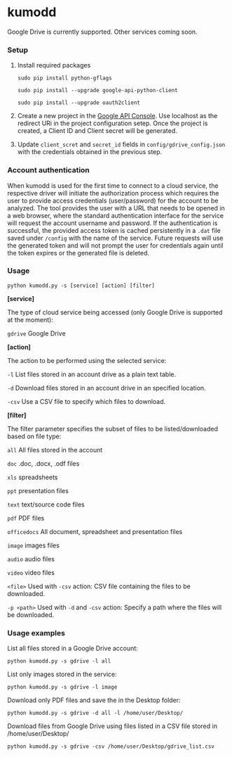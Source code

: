# kumodd

Google Drive is currently supported. Other services coming soon.

### Setup

1. Install required packages


   `sudo pip install python-gflags`
   
   `sudo pip install --upgrade google-api-python-client`
   
   `sudo pip install --upgrade oauth2client`


2. Create a new project in the [Google API Console](https://console.cloud.google.com/projectcreate). Use localhost as the redirect URi in the project configuration setep. Once the project is created, a Client ID and Client secret will be generated.

3. Update `client_scret` and `secret_id` fields in `config/gdrive_config.json` with the credentials obtained in the previous step.

### Account authentication

When kumodd is used for the first time to connect to a cloud service, the respective driver will initiate the authorization process which requires the user to provide access credentials (user/password) for the account to be analyzed. The tool provides the user with a URL that needs to be opened in a web browser, where the standard authentication interface for the service will request the account username and password.  If the authentication is successful, the provided access token is cached persistently in a `.dat` file saved under `/config` with the name of the service. Future requests will use the generated token and will not prompt the user for credentials again until the token expires or the generated file is deleted.


### Usage

`python kumodd.py -s [service] [action] [filter]`

**[service]**

The type of cloud service being accessed (only Google Drive is supported at the moment): 

`gdrive` Google Drive

**[action]**

The action to be performed using the selected service:

`-l` List files stored in an account drive as a plain text table.

`-d` Download files stored in an account drive in an specified location. 

`-csv` Use a CSV file to specify which files to download.

**[filter]**

The filter parameter specifies the subset of files to be listed/downloaded based on file type: 

`all` All files stored in the account

`doc` .doc, .docx, .odf files

`xls` spreadsheets

`ppt` presentation files

`text` text/source code files

`pdf` PDF files

`officedocs` All document, spreadsheet and presentation files

`image` images files

`audio` audio files

`video` video files

`<file>` Used with `-csv` action: CSV file containing the files to be downloaded.

`-p <path>` Used with `-d` and `-csv` action: Specify a path where the files will be downloaded.

### Usage examples

List all files stored in a Google Drive account:

`python kumodd.py -s gdrive -l all`

List only images stored in the service: 

`python kumodd.py -s gdrive -l image`

Download only PDF files and save the in the Desktop folder:

`python kumodd.py -s gdrive -d all -l /home/user/Desktop/`

Download files from Google Drive using files listed in a CSV file stored in /home/user/Desktop/

`python kumodd.py -s gdrive -csv /home/user/Desktop/gdrive_list.csv`
